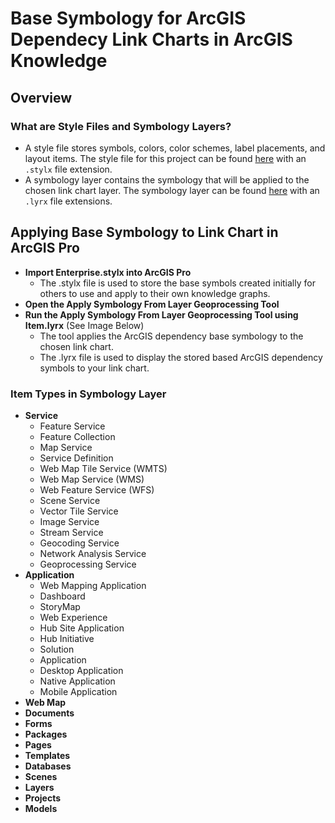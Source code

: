 # Base Symbology for ArcGIS Dependecy Link Charts in ArcGIS Knowledge

## Overview
### What are Style Files and Symbology Layers?
- A style file stores symbols, colors, color schemes, label placements, and layout items. The style file for this project can be found [here](https://github.com/EsriPS/spire-graph/tree/main/pro) with an `.stylx` file extension.
- A symbology layer contains the symbology that will be applied to the chosen link chart layer. The symbology layer can be found [here](https://github.com/EsriPS/spire-graph/tree/main/pro) with an `.lyrx` file extensions.
  
## Applying Base Symbology to Link Chart in ArcGIS Pro
- **Import Enterprise.stylx into ArcGIS Pro**
  - The .stylx file is used to store the base symbols created initially for others to use and apply to their own knowledge graphs.
- **Open the Apply Symbology From Layer Geoprocessing Tool**
- **Run the Apply Symbology From Layer Geoprocessing Tool using Item.lyrx** (See Image Below)
  - The tool applies the ArcGIS dependency base symbology to the chosen link chart.
  - The .lyrx file is used to display the stored based ArcGIS dependency symbols to your link chart.

### Item Types in Symbology Layer 
- **Service**
  - Feature Service
  - Feature Collection
  - Map Service
  - Service Definition
  - Web Map Tile Service (WMTS)
  - Web Map Service (WMS)
  - Web Feature Service (WFS)
  - Scene Service
  - Vector Tile Service
  - Image Service
  - Stream Service
  - Geocoding Service
  - Network Analysis Service
  - Geoprocessing Service
- **Application**
  - Web Mapping Application
  - Dashboard
  - StoryMap
  - Web Experience
  - Hub Site Application
  - Hub Initiative
  - Solution
  - Application
  - Desktop Application
  - Native Application
  - Mobile Application
- **Web Map**
- **Documents**
- **Forms**
- **Packages**
- **Pages**
- **Templates**
- **Databases**
- **Scenes**
- **Layers**
- **Projects**
- **Models**
